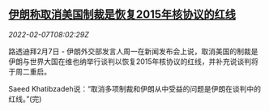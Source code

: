 <!--1644222662000-->
[伊朗称取消美国制裁是恢复2015年核协议的红线](https://cn.reuters.com/article/iran-us-sanctions-nuclear-talk-0207-idCNKBS2KC0NE)
------

<div><i>2022-02-07T08:02:29Z</i></div><p>路透迪拜2月7日 - 伊朗外交部发言人周一在新闻发布会上说，取消美国的制裁是伊朗与世界大国在维也纳举行谈判以恢复2015年核协议的红线，并补充说谈判将于周二重启。</p><p>Saeed Khatibzadeh说：“取消多项制裁和伊朗从中受益的问题是伊朗在谈判中的红线。”(完)</p>
